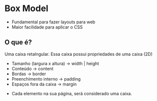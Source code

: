# Box Model

- Fundamental para fazer layouts para web
- Maior facilidade para aplicar o CSS


## O que é?

Uma caixa retalngular.
Essa caixa possui propriedades de uma caixa (2D)

- Tamanho (largura x altura)    → width | height
- Conteúdo                      → content
- Bordas                        → border
- Preenchimento interno         → padding
- Espaços fora da caixa         → margin

* Cada elemento na sua página, será considerado uma caixa.



